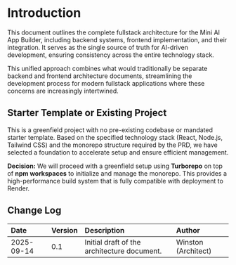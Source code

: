 # Introduction

This document outlines the complete fullstack architecture for the Mini AI App Builder, including backend systems, frontend implementation, and their integration. It serves as the single source of truth for AI-driven development, ensuring consistency across the entire technology stack.

This unified approach combines what would traditionally be separate backend and frontend architecture documents, streamlining the development process for modern fullstack applications where these concerns are increasingly intertwined.

## Starter Template or Existing Project

This is a greenfield project with no pre-existing codebase or mandated starter template. Based on the specified technology stack (React, Node.js, Tailwind CSS) and the monorepo structure required by the PRD, we have selected a foundation to accelerate setup and ensure efficient management.

**Decision:** We will proceed with a greenfield setup using **Turborepo** on top of **npm workspaces** to initialize and manage the monorepo. This provides a high-performance build system that is fully compatible with deployment to Render.

## Change Log

| Date       | Version | Description                              | Author            |
| :--------- | :------ | :--------------------------------------- | :---------------- |
| 2025-09-14 | 0.1     | Initial draft of the architecture document. | Winston (Architect) |
